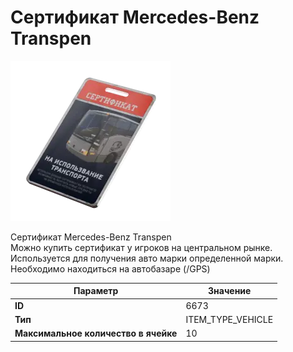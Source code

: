 # Сертификат Mercedes-Benz Transpen

![Item Image](../img/6673.webp?raw=true)

Сертификат Mercedes-Benz Transpen<br>Можно купить сертификат у игроков на центральном рынке.<br>Используется для получения авто марки определенной марки.<br>Необходимо находиться на автобазаре (/GPS)


| Параметр | Значение |
|----------|----------|
| **ID** | 6673 |
| **Тип** | ITEM_TYPE_VEHICLE |
| **Максимальное количество в ячейке** | 10 |

